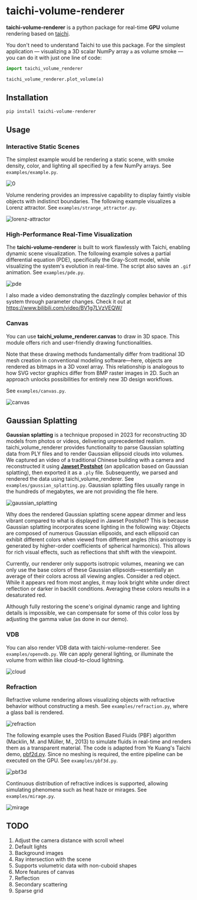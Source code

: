 # taichi-volume-renderer
**taichi-volume-renderer** is a python package for real-time **GPU** volume rendering based on [taichi](https://github.com/taichi-dev/taichi).

You don't need to understand Taichi to use this package. For the simplest application — visualizing a 3D scalar NumPy array `a` as volume smoke — you can do it with just one line of code:

```python
import taichi_volume_renderer

taichi_volume_renderer.plot_volume(a)
```

## Installation

```bash
pip install taichi-volume-renderer
```

## Usage

### Interactive Static Scenes

The simplest example would be rendering a static scene, with smoke density, color, and lighting all specified by a few NumPy arrays. See `examples/example.py`.

![0](images/0.jpg)

Volume rendering provides an impressive capability to display faintly visible objects with indistinct boundaries. The following example visualizes a Lorenz attractor. See `examples/strange_attractor.py`.

![lorenz-attractor](images/lorenz-attractor.jpg)

### High-Performance Real-Time Visualization

The **taichi-volume-renderer** is built to work flawlessly with Taichi, enabling dynamic scene visualization. The following example solves a partial differential equation (PDE), specifically the Gray-Scott model, while visualizing the system's evolution in real-time. The script also saves an `.gif` animation. See `examples/pde.py`.

![pde](images/pde.gif)

I also made a video demonstrating the dazzlingly complex behavior of this system through parameter changes. Check it out at https://www.bilibili.com/video/BV1g7LVzVEQW/

### Canvas

You can use **taichi_volume_renderer.canvas** to draw in 3D space. This module offers rich and user-friendly drawing functionalities.

Note that these drawing methods fundamentally differ from traditional 3D mesh creation in conventional modeling software—here, objects are rendered as bitmaps in a 3D voxel array. This relationship is analogous to how SVG vector graphics differ from BMP raster images in 2D. Such an approach unlocks possibilities for entirely new 3D design workflows.

See `examples/canvas.py`.

![canvas](images/canvas.jpg)

## Gaussian Splatting

**Gaussian splatting** is a technique proposed in 2023 for reconstructing 3D models from photos or videos, delivering unprecedented realism. taichi_volume_renderer provides functionality to parse Gaussian splatting data from PLY files and to render Gaussian ellipsoid clouds into volumes.  We captured an video of a traditional Chinese building with a camera and reconstructed it using [**Jawset Postshot**](https://www.jawset.com/) (an application based on Gaussian splatting), then exported it as a `.ply` file. Subsequently, we parsed and rendered the data using taichi_volume_renderer. See `examples/gaussian_splatting.py`. Gaussian splatting files usually range in the hundreds of megabytes, we are not providing the file here.

![gaussian_splatting](images/gaussian_splatting.jpg)

Why does the rendered Gaussian splatting scene appear dimmer and less vibrant compared to what is displayed in Jawset Postshot? This is because Gaussian splatting incorporates scene lighting in the following way: Objects are composed of numerous Gaussian ellipsoids, and each ellipsoid can exhibit different colors when viewed from different angles (this anisotropy is generated by higher-order coefficients of spherical harmonics). This allows for rich visual effects, such as reflections that shift with the viewpoint.

Currently, our renderer only supports isotropic volumes, meaning we can only use the base colors of these Gaussian ellipsoids—essentially an average of their colors across all viewing angles. Consider a red object. While it appears red from most angles, it may look bright white under direct reflection or darker in backlit conditions. Averaging these colors results in a desaturated red.

Although fully restoring the scene's original dynamic range and lighting details is impossible, we can compensate for some of this color loss by adjusting the gamma value (as done in our demo).

### VDB

You can also render VDB data with taichi-volume-renderer. See `examples/openvdb.py`. We can apply general lighting, or illuminate the volume from within like cloud-to-cloud lightning.

![cloud](images/cloud.jpg)

### Refraction

Refractive volume rendering allows visualizing objects with refractive behavior without constructing a mesh. See `examples/refraction.py`, where a glass ball is rendered.

![refraction](images/refraction.jpg)

The following example uses the Position Based Fluids (PBF) algorithm (Macklin, M. and Müller, M., 2013) to simulate fluids in real-time and renders them as a transparent material. The code is adapted from Ye Kuang's Taichi demo, [pbf2d.py](https://github.com/taichi-dev/taichi/blob/master/python/taichi/examples/simulation/pbf2d.py). Since no meshing is required, the entire pipeline can be executed on the GPU. See `examples/pbf3d.py`.

![pbf3d](images/pbf3d.gif)

Continuous distribution of refractive indices is supported, allowing simulating phenomena such as heat haze or mirages. See `examples/mirage.py`.

![mirage](images/mirage.jpg)

## TODO

1. Adjust the camera distance with scroll wheel
2. Default lights
3. Background images
4. Ray intersection with the scene
5. Supports volumetric data with non-cuboid shapes
6. More features of canvas
7. Reflection
8. Secondary scattering
9. Sparse grid
